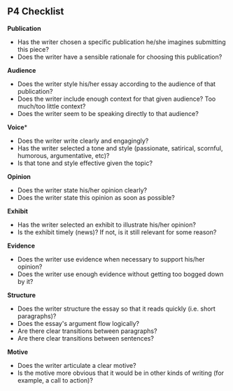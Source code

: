 ## P4 Checklist

**Publication**
- Has the writer chosen a specific publication he/she imagines submitting this piece?
- Does the writer have a sensible rationale for choosing this publication?

**Audience**
- Does the writer style his/her essay according to the audience of that publication?
- Does the writer include enough context for that given audience? Too much/too little context?
- Does the writer seem to be speaking directly to that audience?

**Voice***
- Does the writer write clearly and engagingly?
- Has the writer selected a tone and style (passionate, satirical, scornful, humorous, argumentative, etc)?
- Is that tone and style effective given the topic?

**Opinion**
- Does the writer state his/her opinion clearly?
- Does the writer state this opinion as soon as possible?

**Exhibit**
- Has the writer selected an exhibit to illustrate his/her opinion?
- Is the exhibit timely (news)? If not, is it still relevant for some reason?

**Evidence**
- Does the writer use evidence when necessary to support his/her opinion?
- Does the writer use enough evidence without getting too bogged down by it?

**Structure**
- Does the writer structure the essay so that it reads quickly (i.e. short paragraphs)?
- Does the essay's argument flow logically?
- Are there clear transitions between paragraphs?
- Are there clear transitions between sentences?

**Motive**
- Does the writer articulate a clear motive?
- Is the motive more obvious that it would be in other kinds of writing (for example, a call to action)?
